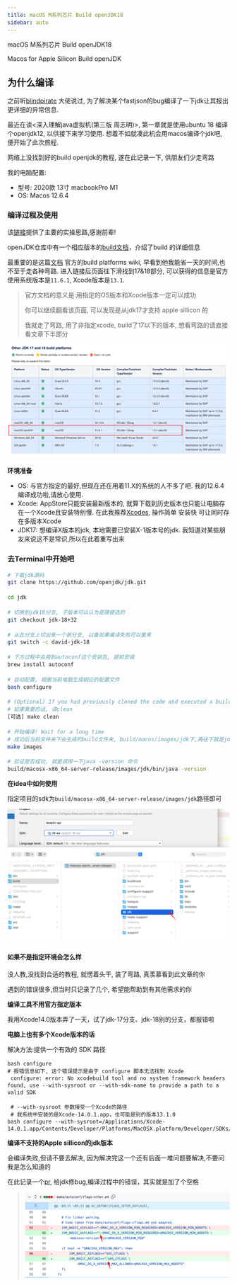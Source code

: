 ```yaml
---
title: macOS M系列芯片 Build openJDK18
sidebar: auto
---
```


macOS M系列芯片 Build openJDK18

Macos for Apple Silicon Build openJDK

## 为什么编译

之前听[blindpirate](https://github.com/blindpirate) 大佬说过, 为了解决某个fastjson的bug编译了一下jdk让其报出更详细的异常信息.

最近在读<深入理解java虚拟机(第三版 周志明)>, 第一章就是使用ubuntu 18 编译个openjdk12, 以供接下来学习使用. 想着不如就凑此机会用macos编译个jdk吧, 便开始了此次旅程. 

网络上没找到好的build openjdk的教程, 遂在此记录一下, 供朋友们少走弯路

我的电脑配置:

- 型号: 2020款 13寸 macbookPro M1
- OS: Macos 12.6.4

### 编译过程及使用


该[链接](https://gist.github.com/dgroomes/3af073b71c2c34581a155af9daa86564)提供了主要的实操思路,感谢前辈!

openJDK仓库中有一个相应版本的[build文档](https://github.com/openjdk/jdk/blob/jdk-17%2B2/doc/building.md)，介绍了build 的详细信息

最重要的是这篇[文档](https://wiki.openjdk.org/display/Build/Supported+Build+Platforms) 官方的build platforms wiki, 早看到他我能省一天的时间,也不至于走各种弯路. 进入链接后页面往下滑找到17&18部分, 可以获得的信息是官方使用系统版本是`11.6.1`, Xcode版本是`13.1`. 

> 官方文档的意义是:用指定的OS版本和Xcode版本一定可以成功
>
> 你可以继续翻看该页面, 可以发现是从jdk17才支持 apple sillicon 的
>
> 我就走了弯路, 用了非指定xcode, build了17以下的版本, 想看弯路的请直接看文章下半部分

![image-20230718165341632](./images/image-20230718165341632.png)

**环境准备**

- OS: 与官方指定的最好,但现在还在用着11.X的系统的人不多了吧. 我的12.6.4编译成功啦,请放心使用. 
- Xcode: AppStore只能安装最新版本的, 就算下载到历史版本也只能让电脑存在一个Xcode且安装特别慢. 在此我推荐[Xcodes](https://www.xcodes.app/), 操作简单 安装快 可让同时存在多版本Xcode
- JDK17: 想编译X版本的jdk, 本地需要已安装X-1版本号的jdk. 我知道对某些朋友来说这不是常识,所以在此着重写出来

### **去Terminal中开始吧**

```sh
# 下载jdk源码
git clone https://github.com/openjdk/jdk.git

cd jdk

# 切换到jdk18分支, 子版本可以认为是随便选的
git checkout jdk-18+32

# 从此分支上切出来一个新分支, 以备如果编译失败可以重来
git switch -c david-jdk-18

# 下方过程中会用到autoconf这个安装包, 提前安装
brew install autoconf

# 自动配置, 根据当前电脑生成相应的配置文件
bash configure

# (Optional) If you had previously cloned the code and executed a build you will want to first clean the project. Execute make clean.
# 如果需要的话, 请clean
[可选] make clean

# 开始编译! Wait for a long time
# 成功后当前文件夹下会生成的build文件夹, build/macos/images/jdk下,再往下就是jdk包那一大套东西啦
make images

# 验证是否成功, 就是调用一下java -version 命令
build/macosx-x86_64-server-release/images/jdk/bin/java -version
```

**在idea中如何使用**

指定项目的sdk为`build/macosx-x86_64-server-release/images/jdk`路径即可

![image-20230509140241470](./images/image-20230509140241470.png)





#### 如果不是指定环境会怎么样

没人教,没找到合适的教程, 就愣着头干, 装了弯路, 真羡慕看到此文章的你

遇到的错误很多,但当时只记录了几个, 希望能帮助到有其他需求的你

**编译工具不用官方指定版本**

我用Xcode14.0版本弄了一天，试了jdk-17分支、jdk-18别的分支，都报错啦

**电脑上也有多个Xcode版本的话**

解决方法:提供一个有效的 SDK 路径 

```shell
bash configure
# 报错信息如下, 这个错误提示是由于 configure 脚本无法找到 Xcode
 configure: error: No xcodebuild tool and no system framework headers found, use --with-sysroot or --with-sdk-name to provide a path to a valid SDK
 
 # --with-sysroot 参数接受一个Xcode的路径
 # 我系统中安装的是Xcode-14.0.1.app，也可能是别的版本13.1.0
bash configure --with-sysroot=/Applications/Xcode-14.0.1.app/Contents/Developer/Platforms/MacOSX.platform/Developer/SDKs/MacOSX.sdk
```



**编译不支持的Apple sillicon的jdk版本**

会编译失败,但请不要去解决, 因为解决完这一个还有后面一堆问题要解决,不要问我是怎么知道的

在此记录一个[pr](https://github.com/openjdk/jdk/pull/5180/files?diff=unified&w=0), 给jdk修bug,编译过程中的错误，其实就是加了个空格

> ![image-20230509141501634](./images/image-20230509141501634.png)
> 







